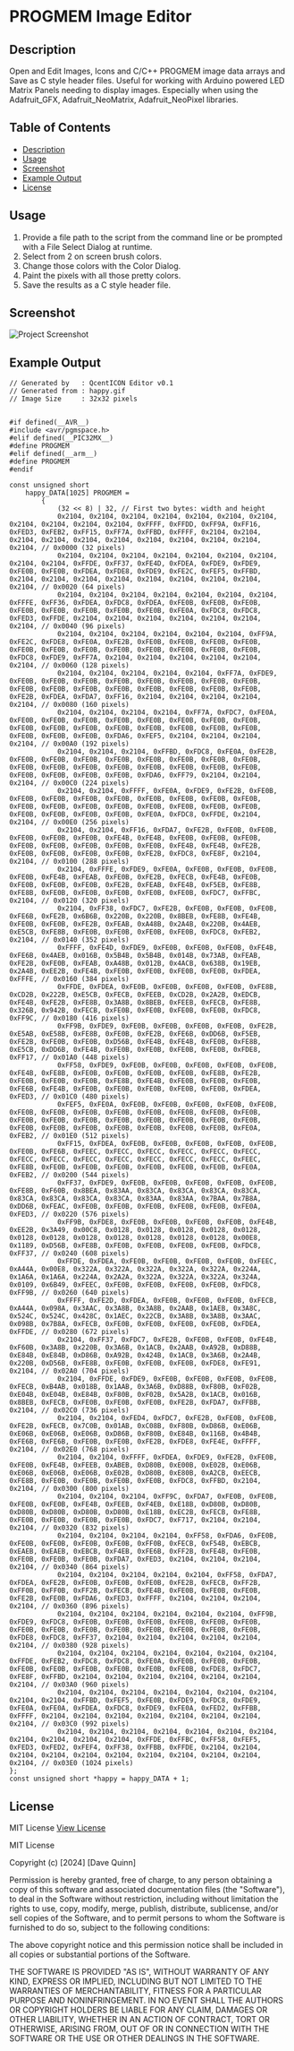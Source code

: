 # PROGMEM Image Editor

## Description
Open and Edit Images, Icons and C/C++ PROGMEM image data arrays and Save as C style header files.
Useful for working with Arduino powered LED Matrix Panels needing to display images. 
Especially when using the Adafruit_GFX, Adafruit_NeoMatrix, Adafruit_NeoPixel libraries.

## Table of Contents
- [Description](#description)
- [Usage](#usage)
- [Screenshot](#screenshot)
- [Example Output](#example-output)
- [License](#license)

## Usage
1. Provide a file path to the script from the command line or be prompted with a File Select Dialog at runtime. 
2. Select from 2 on screen brush colors.
3. Change those colors with the Color Dialog.
4. Paint the pixels with all those pretty colors.
5. Save the results as a C style header file.

## Screenshot
![Project Screenshot](scrnshot.jpg)

## Example Output
```
// Generated by   : QcentICON Editor v0.1
// Generated from : happy.gif
// Image Size     : 32x32 pixels


#if defined(__AVR__)
#include <avr/pgmspace.h>
#elif defined(__PIC32MX__)
#define PROGMEM
#elif defined(__arm__)
#define PROGMEM
#endif

const unsigned short
    happy_DATA[1025] PROGMEM =
        {
            (32 << 8) | 32, // First two bytes: width and height
            0x2104, 0x2104, 0x2104, 0x2104, 0x2104, 0x2104, 0x2104, 0x2104, 0x2104, 0x2104, 0x2104, 0xFFFF, 0xFFDD, 0xFF9A, 0xFF16, 0xFED3, 0xFEB2, 0xFF15, 0xFF7A, 0xFFBD, 0xFFFF, 0x2104, 0x2104, 0x2104, 0x2104, 0x2104, 0x2104, 0x2104, 0x2104, 0x2104, 0x2104, 0x2104, // 0x0000 (32 pixels)
            0x2104, 0x2104, 0x2104, 0x2104, 0x2104, 0x2104, 0x2104, 0x2104, 0x2104, 0xFFDE, 0xFF37, 0xFE4D, 0xFDEA, 0xFDE9, 0xFDE9, 0xFE0B, 0xFE0B, 0xFDEA, 0xFDE8, 0xFDE9, 0xFE2C, 0xFEF5, 0xFFBD, 0x2104, 0x2104, 0x2104, 0x2104, 0x2104, 0x2104, 0x2104, 0x2104, 0x2104, // 0x0020 (64 pixels)
            0x2104, 0x2104, 0x2104, 0x2104, 0x2104, 0x2104, 0x2104, 0xFFFE, 0xFF36, 0xFDEA, 0xFDC8, 0xFDEA, 0xFE0B, 0xFE0B, 0xFE0B, 0xFE0B, 0xFE0B, 0xFE0B, 0xFE0B, 0xFE0B, 0xFE0A, 0xFDC8, 0xFDC8, 0xFED3, 0xFFDE, 0x2104, 0x2104, 0x2104, 0x2104, 0x2104, 0x2104, 0x2104, // 0x0040 (96 pixels)
            0x2104, 0x2104, 0x2104, 0x2104, 0x2104, 0x2104, 0xFF9A, 0xFE2C, 0xFDE8, 0xFE0A, 0xFE2B, 0xFE0B, 0xFE0B, 0xFE0B, 0xFE0B, 0xFE0B, 0xFE0B, 0xFE0B, 0xFE0B, 0xFE0B, 0xFE0B, 0xFE0B, 0xFE0B, 0xFDC8, 0xFDE9, 0xFF7A, 0x2104, 0x2104, 0x2104, 0x2104, 0x2104, 0x2104, // 0x0060 (128 pixels)
            0x2104, 0x2104, 0x2104, 0x2104, 0x2104, 0xFF7A, 0xFDE9, 0xFE0B, 0xFE0B, 0xFE0B, 0xFE0B, 0xFE0B, 0xFE0B, 0xFE0B, 0xFE0B, 0xFE0B, 0xFE0B, 0xFE0B, 0xFE0B, 0xFE0B, 0xFE0B, 0xFE0B, 0xFE0B, 0xFE2B, 0xFDEA, 0xFDA7, 0xFF16, 0x2104, 0x2104, 0x2104, 0x2104, 0x2104, // 0x0080 (160 pixels)
            0x2104, 0x2104, 0x2104, 0x2104, 0xFF7A, 0xFDC7, 0xFE0A, 0xFE0B, 0xFE0B, 0xFE0B, 0xFE0B, 0xFE0B, 0xFE0B, 0xFE0B, 0xFE0B, 0xFE0B, 0xFE0B, 0xFE0B, 0xFE0B, 0xFE0B, 0xFE0B, 0xFE0B, 0xFE0B, 0xFE0B, 0xFE0B, 0xFE0B, 0xFDA6, 0xFEF5, 0x2104, 0x2104, 0x2104, 0x2104, // 0x00A0 (192 pixels)
            0x2104, 0x2104, 0x2104, 0xFFBD, 0xFDC8, 0xFE0A, 0xFE2B, 0xFE0B, 0xFE0B, 0xFE0B, 0xFE0B, 0xFE0B, 0xFE0B, 0xFE0B, 0xFE0B, 0xFE0B, 0xFE0B, 0xFE0B, 0xFE0B, 0xFE0B, 0xFE0B, 0xFE0B, 0xFE0B, 0xFE0B, 0xFE0B, 0xFE0B, 0xFE0B, 0xFDA6, 0xFF79, 0x2104, 0x2104, 0x2104, // 0x00C0 (224 pixels)
            0x2104, 0x2104, 0xFFFF, 0xFE0A, 0xFDE9, 0xFE2B, 0xFE0B, 0xFE0B, 0xFE0B, 0xFE0B, 0xFE0B, 0xFE0B, 0xFE0B, 0xFE0B, 0xFE0B, 0xFE0B, 0xFE0B, 0xFE0B, 0xFE0B, 0xFE0B, 0xFE0B, 0xFE0B, 0xFE0B, 0xFE0B, 0xFE0B, 0xFE0B, 0xFE0B, 0xFE0A, 0xFDC8, 0xFFDE, 0x2104, 0x2104, // 0x00E0 (256 pixels)
            0x2104, 0x2104, 0xFF16, 0xFDA7, 0xFE2B, 0xFE0B, 0xFE0B, 0xFE0B, 0xFE0B, 0xFE0B, 0xFE4B, 0xFE4B, 0xFE0B, 0xFE0B, 0xFE0B, 0xFE0B, 0xFE0B, 0xFE0B, 0xFE0B, 0xFE0B, 0xFE4B, 0xFE4B, 0xFE2B, 0xFE0B, 0xFE0B, 0xFE0B, 0xFE0B, 0xFE2B, 0xFDC8, 0xFE8F, 0x2104, 0x2104, // 0x0100 (288 pixels)
            0x2104, 0xFFFE, 0xFDE9, 0xFE0A, 0xFE0B, 0xFE0B, 0xFE0B, 0xFE0B, 0xFE4B, 0xFEAB, 0xFE0B, 0xFE2B, 0xFECB, 0xFE4B, 0xFE0B, 0xFE0B, 0xFE0B, 0xFE0B, 0xFE2B, 0xFEAB, 0xFE4B, 0xF5EB, 0xFE8B, 0xFE8B, 0xFE0B, 0xFE0B, 0xFE0B, 0xFE0B, 0xFE0B, 0xFDC7, 0xFFBC, 0x2104, // 0x0120 (320 pixels)
            0x2104, 0xFF38, 0xFDC7, 0xFE2B, 0xFE0B, 0xFE0B, 0xFE0B, 0xFE6B, 0xFE2B, 0x6B6B, 0x220B, 0x220B, 0x8BEB, 0xFE8B, 0xFE4B, 0xFE0B, 0xFE0B, 0xFE2B, 0xFEAB, 0xA48B, 0x2A4B, 0x220B, 0x4AEB, 0xE5CB, 0xFE8B, 0xFE0B, 0xFE0B, 0xFE0B, 0xFE0B, 0xFDC8, 0xFEB2, 0x2104, // 0x0140 (352 pixels)
            0xFFFF, 0xFE4D, 0xFDE9, 0xFE0B, 0xFE0B, 0xFE0B, 0xFE4B, 0xFE6B, 0x4AEB, 0x016B, 0x5B4B, 0x5B4B, 0x014B, 0x73AB, 0xFEAB, 0xFE2B, 0xFE0B, 0xFEAB, 0xA48B, 0x012B, 0x4ACB, 0x638B, 0x19EB, 0x2A4B, 0xEE2B, 0xFE4B, 0xFE0B, 0xFE0B, 0xFE0B, 0xFE0B, 0xFDEA, 0xFFFE, // 0x0160 (384 pixels)
            0xFFDE, 0xFDEA, 0xFE0B, 0xFE0B, 0xFE0B, 0xFE0B, 0xFE8B, 0xCD2B, 0x222B, 0xE5CB, 0xFECB, 0xFEEB, 0xCD2B, 0x2A2B, 0xEDCB, 0xFE4B, 0xFE2B, 0xFE8B, 0x3A8B, 0x8BEB, 0xFEEB, 0xFECB, 0xFE8B, 0x326B, 0x942B, 0xFECB, 0xFE0B, 0xFE0B, 0xFE0B, 0xFE0B, 0xFDC8, 0xFF9C, // 0x0180 (416 pixels)
            0xFF9B, 0xFDE9, 0xFE0B, 0xFE0B, 0xFE0B, 0xFE0B, 0xFE2B, 0xE5AB, 0xE58B, 0xFE8B, 0xFE0B, 0xFE2B, 0xFE6B, 0xDD6B, 0xF5EB, 0xFE2B, 0xFE0B, 0xFE0B, 0xD56B, 0xFE4B, 0xFE4B, 0xFE0B, 0xFE8B, 0xE5CB, 0xDD6B, 0xFE4B, 0xFE0B, 0xFE0B, 0xFE0B, 0xFE0B, 0xFDE8, 0xFF17, // 0x01A0 (448 pixels)
            0xFF58, 0xFDE9, 0xFE0B, 0xFE0B, 0xFE0B, 0xFE0B, 0xFE0B, 0xFE4B, 0xFE8B, 0xFE0B, 0xFE0B, 0xFE0B, 0xFE0B, 0xFE8B, 0xFE2B, 0xFE0B, 0xFE0B, 0xFE0B, 0xFE8B, 0xFE4B, 0xFE0B, 0xFE0B, 0xFE0B, 0xFE6B, 0xFE4B, 0xFE0B, 0xFE0B, 0xFE0B, 0xFE0B, 0xFE0B, 0xFDEA, 0xFED3, // 0x01C0 (480 pixels)
            0xFEF5, 0xFE0A, 0xFE0B, 0xFE0B, 0xFE0B, 0xFE0B, 0xFE0B, 0xFE0B, 0xFE0B, 0xFE0B, 0xFE0B, 0xFE0B, 0xFE0B, 0xFE0B, 0xFE0B, 0xFE0B, 0xFE0B, 0xFE0B, 0xFE0B, 0xFE0B, 0xFE0B, 0xFE0B, 0xFE0B, 0xFE0B, 0xFE0B, 0xFE0B, 0xFE0B, 0xFE0B, 0xFE0B, 0xFE0B, 0xFE0A, 0xFEB2, // 0x01E0 (512 pixels)
            0xFF15, 0xFDEA, 0xFE0B, 0xFE0B, 0xFE0B, 0xFE0B, 0xFE0B, 0xFE0B, 0xFE6B, 0xFEEC, 0xFECC, 0xFECC, 0xFECC, 0xFECC, 0xFECC, 0xFECC, 0xFECC, 0xFECC, 0xFECC, 0xFECC, 0xFECC, 0xFECC, 0xFEEC, 0xFE8B, 0xFE0B, 0xFE0B, 0xFE0B, 0xFE0B, 0xFE0B, 0xFE0B, 0xFE0A, 0xFEB2, // 0x0200 (544 pixels)
            0xFF37, 0xFDE9, 0xFE0B, 0xFE0B, 0xFE0B, 0xFE0B, 0xFE0B, 0xFE8B, 0xF60B, 0x8BEA, 0x83AA, 0x83CA, 0x83CA, 0x83CA, 0x83CA, 0x83CA, 0x83CA, 0x83CA, 0x83CA, 0x83AA, 0x83AA, 0x7BAA, 0x7B8A, 0xDD6B, 0xFEAC, 0xFE0B, 0xFE0B, 0xFE0B, 0xFE0B, 0xFE0B, 0xFE0A, 0xFED3, // 0x0220 (576 pixels)
            0xFF9B, 0xFDE8, 0xFE0B, 0xFE0B, 0xFE0B, 0xFE0B, 0xFE4B, 0xEE2B, 0x3A49, 0x00C8, 0x0128, 0x0128, 0x0128, 0x0128, 0x0128, 0x0128, 0x0128, 0x0128, 0x0128, 0x0128, 0x0128, 0x0128, 0x00E8, 0x1189, 0xD56B, 0xFE8B, 0xFE0B, 0xFE0B, 0xFE0B, 0xFE0B, 0xFDC8, 0xFF37, // 0x0240 (608 pixels)
            0xFFDE, 0xFDEA, 0xFE0B, 0xFE0B, 0xFE0B, 0xFE0B, 0xFEEC, 0xA44A, 0x00E8, 0x322A, 0x322A, 0x322A, 0x322A, 0x322A, 0x224A, 0x1A6A, 0x1A6A, 0x224A, 0x2A2A, 0x322A, 0x322A, 0x322A, 0x324A, 0x0109, 0x6B49, 0xFEEC, 0xFE0B, 0xFE0B, 0xFE0B, 0xFE0B, 0xFDC8, 0xFF9B, // 0x0260 (640 pixels)
            0xFFFF, 0xFE2D, 0xFDEA, 0xFE0B, 0xFE0B, 0xFE0B, 0xFECB, 0xA44A, 0x098A, 0x3AAC, 0x3A8B, 0x3A8B, 0x2AAB, 0x1AEB, 0x3A8C, 0x524C, 0x524C, 0x428C, 0x1AEC, 0x22CB, 0x3A8B, 0x3A8B, 0x3AAC, 0x098B, 0x7B8A, 0xFECB, 0xFE0B, 0xFE0B, 0xFE0B, 0xFE0B, 0xFDEA, 0xFFDE, // 0x0280 (672 pixels)
            0x2104, 0xFF37, 0xFDC7, 0xFE2B, 0xFE0B, 0xFE0B, 0xFE4B, 0xF60B, 0x3A8B, 0x220B, 0x3A6B, 0x1ACB, 0x2AAB, 0xA92B, 0xD88B, 0xE84B, 0xE84B, 0xD86B, 0xA92B, 0x424B, 0x1ACB, 0x3A6B, 0x2A4B, 0x220B, 0xD56B, 0xFE8B, 0xFE0B, 0xFE0B, 0xFE0B, 0xFDE8, 0xFE91, 0x2104, // 0x02A0 (704 pixels)
            0x2104, 0xFFDE, 0xFDE9, 0xFE0B, 0xFE0B, 0xFE0B, 0xFE0B, 0xFECB, 0xB4AB, 0x018B, 0x1AAB, 0x3A6B, 0xD88B, 0xF80B, 0xF02B, 0xE04B, 0xE04B, 0xE84B, 0xF80B, 0xF02B, 0x5A2B, 0x1ACB, 0x016B, 0x8BEB, 0xFECB, 0xFE0B, 0xFE0B, 0xFE0B, 0xFE2B, 0xFDA7, 0xFFBB, 0x2104, // 0x02C0 (736 pixels)
            0x2104, 0x2104, 0xFED4, 0xFDC7, 0xFE2B, 0xFE0B, 0xFE0B, 0xFE2B, 0xFECB, 0x7C0B, 0x01AB, 0xC08B, 0xF80B, 0xD86B, 0xE06B, 0xE06B, 0xE06B, 0xE06B, 0xD86B, 0xF80B, 0xE84B, 0x116B, 0x4B4B, 0xFE6B, 0xFE6B, 0xFE0B, 0xFE0B, 0xFE2B, 0xFDE8, 0xFE4E, 0xFFFF, 0x2104, // 0x02E0 (768 pixels)
            0x2104, 0x2104, 0xFFFF, 0xFDEA, 0xFDE9, 0xFE2B, 0xFE0B, 0xFE0B, 0xFE4B, 0xFEEB, 0xABEB, 0xD80B, 0xE00B, 0xE02B, 0xE06B, 0xE06B, 0xE06B, 0xE06B, 0xE02B, 0xD80B, 0xE80B, 0xA2CB, 0xEECB, 0xFE8B, 0xFE0B, 0xFE0B, 0xFE0B, 0xFE0B, 0xFDC8, 0xFFBD, 0x2104, 0x2104, // 0x0300 (800 pixels)
            0x2104, 0x2104, 0x2104, 0xFF9C, 0xFDA7, 0xFE0B, 0xFE0B, 0xFE0B, 0xFE0B, 0xFE4B, 0xFEEB, 0xF4EB, 0xE18B, 0xD80B, 0xD80B, 0xD80B, 0xD80B, 0xD80B, 0xD80B, 0xE18B, 0xEC2B, 0xFECB, 0xFE8B, 0xFE0B, 0xFE0B, 0xFE0B, 0xFE0B, 0xFDC7, 0xF717, 0x2104, 0x2104, 0x2104, // 0x0320 (832 pixels)
            0x2104, 0x2104, 0x2104, 0x2104, 0xFF58, 0xFDA6, 0xFE0B, 0xFE0B, 0xFE0B, 0xFE0B, 0xFE0B, 0xFF0B, 0xFECB, 0xF54B, 0xEBCB, 0xEAEB, 0xEAEB, 0xEBCB, 0xF4EB, 0xFE6B, 0xFF2B, 0xFE4B, 0xFE0B, 0xFE0B, 0xFE0B, 0xFE0B, 0xFDA7, 0xFED3, 0x2104, 0x2104, 0x2104, 0x2104, // 0x0340 (864 pixels)
            0x2104, 0x2104, 0x2104, 0x2104, 0x2104, 0xFF58, 0xFDA7, 0xFDEA, 0xFE2B, 0xFE0B, 0xFE0B, 0xFE0B, 0xFE2B, 0xFECB, 0xFF2B, 0xFF0B, 0xFF0B, 0xFF2B, 0xFECB, 0xFE4B, 0xFE0B, 0xFE0B, 0xFE0B, 0xFE2B, 0xFE0B, 0xFDA6, 0xFED3, 0xFFFF, 0x2104, 0x2104, 0x2104, 0x2104, // 0x0360 (896 pixels)
            0x2104, 0x2104, 0x2104, 0x2104, 0x2104, 0x2104, 0xFF9B, 0xFDE9, 0xFDC8, 0xFE0B, 0xFE0B, 0xFE0B, 0xFE0B, 0xFE0B, 0xFE0B, 0xFE0B, 0xFE0B, 0xFE0B, 0xFE0B, 0xFE0B, 0xFE0B, 0xFE0B, 0xFE0B, 0xFDE8, 0xFDC8, 0xFF37, 0x2104, 0x2104, 0x2104, 0x2104, 0x2104, 0x2104, // 0x0380 (928 pixels)
            0x2104, 0x2104, 0x2104, 0x2104, 0x2104, 0x2104, 0x2104, 0xFFDE, 0xFEB2, 0xFDC8, 0xFDC8, 0xFE0A, 0xFE0B, 0xFE0B, 0xFE0B, 0xFE0B, 0xFE0B, 0xFE0B, 0xFE0B, 0xFE0B, 0xFE0B, 0xFDE8, 0xFDC7, 0xFE8F, 0xFFBD, 0x2104, 0x2104, 0x2104, 0x2104, 0x2104, 0x2104, 0x2104, // 0x03A0 (960 pixels)
            0x2104, 0x2104, 0x2104, 0x2104, 0x2104, 0x2104, 0x2104, 0x2104, 0x2104, 0xFFBD, 0xFEF5, 0xFE0B, 0xFDE9, 0xFDC8, 0xFDE9, 0xFE0A, 0xFE0A, 0xFDEA, 0xFDC8, 0xFDE9, 0xFE0A, 0xFED2, 0xFFBB, 0xFFFF, 0x2104, 0x2104, 0x2104, 0x2104, 0x2104, 0x2104, 0x2104, 0x2104, // 0x03C0 (992 pixels)
            0x2104, 0x2104, 0x2104, 0x2104, 0x2104, 0x2104, 0x2104, 0x2104, 0x2104, 0x2104, 0x2104, 0xFFDE, 0xFFBC, 0xFF58, 0xFEF5, 0xFED3, 0xFED2, 0xFEF4, 0xFF38, 0xFFBB, 0xFFDE, 0x2104, 0x2104, 0x2104, 0x2104, 0x2104, 0x2104, 0x2104, 0x2104, 0x2104, 0x2104, 0x2104, // 0x03E0 (1024 pixels)
};
const unsigned short *happy = happy_DATA + 1;

```

## License
MIT License
[View License](http://choosealicense.com/licenses/mit/)

MIT License

Copyright (c) [2024] [Dave Quinn]

Permission is hereby granted, free of charge, to any person obtaining a copy
of this software and associated documentation files (the "Software"), to deal
in the Software without restriction, including without limitation the rights
to use, copy, modify, merge, publish, distribute, sublicense, and/or sell
copies of the Software, and to permit persons to whom the Software is
furnished to do so, subject to the following conditions:

The above copyright notice and this permission notice shall be included in all
copies or substantial portions of the Software.

THE SOFTWARE IS PROVIDED "AS IS", WITHOUT WARRANTY OF ANY KIND, EXPRESS OR
IMPLIED, INCLUDING BUT NOT LIMITED TO THE WARRANTIES OF MERCHANTABILITY,
FITNESS FOR A PARTICULAR PURPOSE AND NONINFRINGEMENT. IN NO EVENT SHALL THE
AUTHORS OR COPYRIGHT HOLDERS BE LIABLE FOR ANY CLAIM, DAMAGES OR OTHER
LIABILITY, WHETHER IN AN ACTION OF CONTRACT, TORT OR OTHERWISE, ARISING FROM,
OUT OF OR IN CONNECTION WITH THE SOFTWARE OR THE USE OR OTHER DEALINGS IN THE
SOFTWARE.

